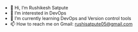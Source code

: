 - 👋 Hi, I’m Rushikesh Satpute
- 👀 I’m interested in DevOps
- 🌱 I’m currently learning DevOps and Version control tools
- 📫 How to reach me on Gmail: rushisatpute05@gmail.com

<!---
Rushikesh422/Rushikesh422 is a ✨ special ✨ repository because its `README.md` (this file) appears on your GitHub profile.
You can click the Preview link to take a look at your changes.
--->
